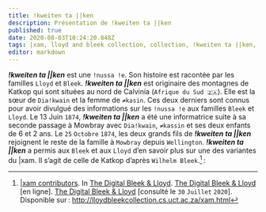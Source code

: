 ```yaml
---
title: !kweiten ta ||ken
description: Présentation de !kweiten ta ||ken
published: true
date: 2020-08-03T10:24:20.848Z
tags: |xam, lloyd and bleek collection, collection, !kweiten ta ||ken, ta, ||ken, rachel, !kweiten ta
editor: markdown
---
```


***!kweiten ta ||ken*** est une `!nussa !e`. Son histoire est racontée par les familles `Lloyd` et `Bleek`.
***!kweiten ta ||ken*** est originaire des montagnes de Katkop qui sont situées au nord de Calvinia (`Afrique du Sud 🇿🇦`). Elle est la sœur de `Dia!kwain` et la femme de `≠kasin`. Ces deux derniers sont connus pour avoir divulgué des informations sur les `!nussa !e` aux familles `Bleek` et `Lloyd`. Le 13 Juin `1874`, ***!kweiten ta ||ken***  a été une informatrice suite à sa seconde passage à Mowbray avec `Dia!kwain`, `≠kassin` et ses deux enfants de 6 et 2 ans. Le `25` `Octobre` `1874`, les deux grands fils de ***!kweiten ta ||ken*** rejoignent le reste de la famille à `Mowbray` depuis `Wellington`.
***!kweiten ta ||ken*** a permis aux `Bleek` et aux `Lloyd` d’en savoir plus sur une des variantes du |xam. Il s’agit de celle de Katkop d’après `Wilhelm Bleek`.[^1] :

[^1]: [|xam contributors](http://lloydbleekcollection.cs.uct.ac.za/xam.html). In [The Digital Bleek & Lloyd](http://lloydbleekcollection.cs.uct.ac.za). [The Digital Bleek & Lloyd](http://lloydbleekcollection.cs.uct.ac.za) [en ligne]. [The Digital Bleek & Lloyd](http://lloydbleekcollection.cs.uct.ac.za) [consulté le `30` `Juillet` `2020`]. Disponible sur : http://lloydbleekcollection.cs.uct.ac.za/xam.html